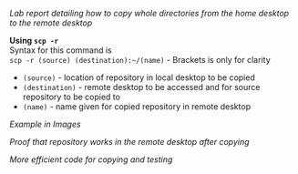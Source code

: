 *Lab report detailing how to copy whole directories from the home desktop
to the remote desktop*</br>

**Using `scp -r`**</br>
Syntax for this command is </br>
`scp -r (source) (destination):~/(name)` - Brackets is only for clarity</br> 
* `(source)` - location of repository in local desktop to be copied
* `(destination)` - remote desktop to be accessed and for source repository to be copied to
* `(name)`  - name given for copied repository in remote desktop</br>

*Example in Images*</br>

*Proof that repository works in the remote desktop after copying*<br>

*More efficient code for copying and testing*</br>

